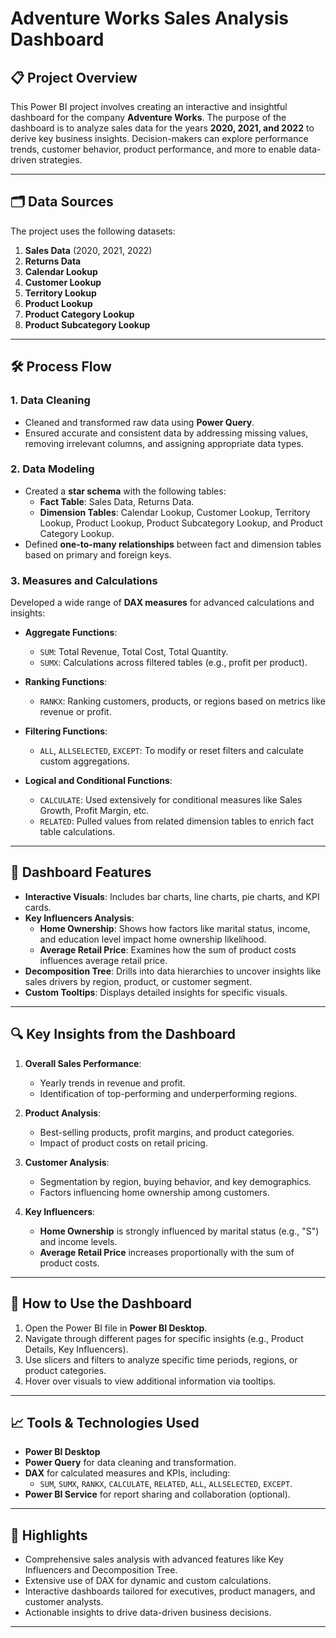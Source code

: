 # Adventure Works Sales Analysis Dashboard  

## 📋 Project Overview  
This Power BI project involves creating an interactive and insightful dashboard for the company **Adventure Works**. The purpose of the dashboard is to analyze sales data for the years **2020, 2021, and 2022** to derive key business insights. Decision-makers can explore performance trends, customer behavior, product performance, and more to enable data-driven strategies.  

---

## 🗂️ Data Sources  
The project uses the following datasets:  
1. **Sales Data** (2020, 2021, 2022)  
2. **Returns Data**  
3. **Calendar Lookup**  
4. **Customer Lookup**  
5. **Territory Lookup**  
6. **Product Lookup**  
7. **Product Category Lookup**  
8. **Product Subcategory Lookup**  

---

## 🛠️ Process Flow  

### 1. **Data Cleaning**  
- Cleaned and transformed raw data using **Power Query**.  
- Ensured accurate and consistent data by addressing missing values, removing irrelevant columns, and assigning appropriate data types.  

### 2. **Data Modeling**  
- Created a **star schema** with the following tables:  
  - **Fact Table**: Sales Data, Returns Data.  
  - **Dimension Tables**: Calendar Lookup, Customer Lookup, Territory Lookup, Product Lookup, Product Subcategory Lookup, and Product Category Lookup.  
- Defined **one-to-many relationships** between fact and dimension tables based on primary and foreign keys.  

### 3. **Measures and Calculations**  
Developed a wide range of **DAX measures** for advanced calculations and insights:  
- **Aggregate Functions**:  
  - `SUM`: Total Revenue, Total Cost, Total Quantity.  
  - `SUMX`: Calculations across filtered tables (e.g., profit per product).  

- **Ranking Functions**:  
  - `RANKX`: Ranking customers, products, or regions based on metrics like revenue or profit.  

- **Filtering Functions**:  
  - `ALL`, `ALLSELECTED`, `EXCEPT`: To modify or reset filters and calculate custom aggregations.  

- **Logical and Conditional Functions**:  
  - `CALCULATE`: Used extensively for conditional measures like Sales Growth, Profit Margin, etc.  
  - `RELATED`: Pulled values from related dimension tables to enrich fact table calculations.  

---

## 🎨 Dashboard Features  
- **Interactive Visuals**: Includes bar charts, line charts, pie charts, and KPI cards.  
- **Key Influencers Analysis**:  
  - **Home Ownership**: Shows how factors like marital status, income, and education level impact home ownership likelihood.  
  - **Average Retail Price**: Examines how the sum of product costs influences average retail price.  
- **Decomposition Tree**: Drills into data hierarchies to uncover insights like sales drivers by region, product, or customer segment.  
- **Custom Tooltips**: Displays detailed insights for specific visuals.  

---

## 🔍 Key Insights from the Dashboard  
1. **Overall Sales Performance**:  
   - Yearly trends in revenue and profit.  
   - Identification of top-performing and underperforming regions.  

2. **Product Analysis**:  
   - Best-selling products, profit margins, and product categories.  
   - Impact of product costs on retail pricing.  

3. **Customer Analysis**:  
   - Segmentation by region, buying behavior, and key demographics.  
   - Factors influencing home ownership among customers.  

4. **Key Influencers**:  
   - **Home Ownership** is strongly influenced by marital status (e.g., "S") and income levels.  
   - **Average Retail Price** increases proportionally with the sum of product costs.  

---

## 🚀 How to Use the Dashboard  
1. Open the Power BI file in **Power BI Desktop**.  
2. Navigate through different pages for specific insights (e.g., Product Details, Key Influencers).  
3. Use slicers and filters to analyze specific time periods, regions, or product categories.  
4. Hover over visuals to view additional information via tooltips.  

---

## 📈 Tools & Technologies Used  
- **Power BI Desktop**  
- **Power Query** for data cleaning and transformation.  
- **DAX** for calculated measures and KPIs, including:  
  - `SUM`, `SUMX`, `RANKX`, `CALCULATE`, `RELATED`, `ALL`, `ALLSELECTED`, `EXCEPT`.  
- **Power BI Service** for report sharing and collaboration (optional).  

---

## 🌟 Highlights  
- Comprehensive sales analysis with advanced features like Key Influencers and Decomposition Tree.  
- Extensive use of DAX for dynamic and custom calculations.  
- Interactive dashboards tailored for executives, product managers, and customer analysts.  
- Actionable insights to drive data-driven business decisions.  

---


